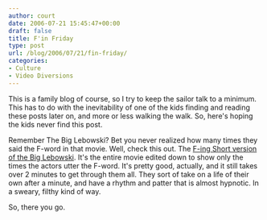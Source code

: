 ```yaml
---
author: court
date: 2006-07-21 15:45:47+00:00
draft: false
title: F'in Friday
type: post
url: /blog/2006/07/21/fin-friday/
categories:
- Culture
- Video Diversions
---
```


This is a family blog of course, so I try to keep the sailor talk to a minimum.  This has to do with the inevitability of one of the kids finding and reading these posts later on, and more or less walking the walk.  So, here's hoping the kids never find this post.

Remember The Big Lebowski?  Bet you never realized how many times they said the F-word in that movie.  Well, check this out.  The [F-ing Short version of the Big Lebowski](http://www.youtube.com/watch?v=RqtgfjkB6Pg).  It's the entire movie edited down to show only the times the actors utter the F-word.  It's pretty good, actually, and it still takes over 2 minutes to get through them all.  They sort of take on a life of their own after a minute, and have a rhythm and patter that is almost hypnotic.  In a sweary, filthy kind of way.

So, there you go.
